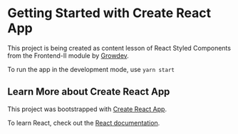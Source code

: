 # Getting Started with Create React App

This project is being created as content lesson of React Styled Components from the Frontend-II module by <a href="https://www.growdev.com.br/">Growdev</a>.

To run the app in the development mode, use `yarn start`
## Learn More about Create React App
This project was bootstrapped with [Create React App](https://github.com/facebook/create-react-app).

To learn React, check out the [React documentation](https://reactjs.org/).

